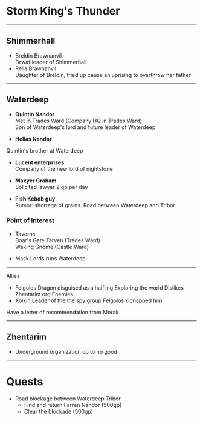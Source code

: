 # Storm King's Thunder



----

## Shimmerhall
- Breldin Brawnanvil  
  Drwaf leader of Shimmerhall
- Rella Brawnanvil  
Daughter of Breldin, tried up cause an uprising to overthrow her father

----

## Waterdeep

- **Quintin Nandor**  
Met in Trades Ward (Company HQ in Trades Ward)  
Son of Waterdeep's lord and future leader of Waterdeep

- **Helias Nandor**  

Quintin's brother at Waterdeep

- **Lucent enterprises**  
Company of the new lord of nightstone

- **Maxyer Graham**  
Solicited lawyer
2 gp per day

- **Fish Kebob guy**  
Rumor: shortage of grains. Road between Waterdeep and Tribor

### Point of Interest
- Taverns  
Boar's Gate Tarven (Trades Ward)  
Waking Gnome (Castle Ward)

- Mask Lords runs Waterdeep

----


Allies
- Felgolos
Dragon disguised as a halfling
Exploring the world
Dislikes Zhentarim org
Enemies
- Xolkin
Leader of the the spy 
group 
Felgolos kidnapped him

Have a letter of recommendation from Morak

----

## Zhentarim 
- Underground organization up to no good

----

# Quests

- Road blockage between Waterdeep Tribor  
  - Find and return Farren Nandor (500gp) 
  - Clear the blockade (500gp)
